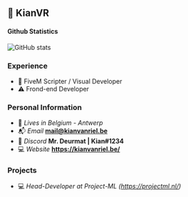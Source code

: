 ## 💼 KianVR


#### Github Statistics
![GitHub stats](https://github-readme-stats.vercel.app/api?username=KianVR&count_private=true&show_icons=true&theme=omni&include_all_commits=true)

### Experience
- 📝 FiveM Scripter / Visual Developer
- ⚠️ Frond-end Developer


### Personal Information
- 🏡 *Lives in Belgium - Antwerp*
- 📬 *Email* **mail@kianvanriel.be**
- 👀 *Discord* **Mr. Deurmat | Kian#1234**
- 💻 *Website* **https://kianvanriel.be/**


### Projects
- 💻 *Head-Developer at Project-ML (https://projectml.nl/)*
